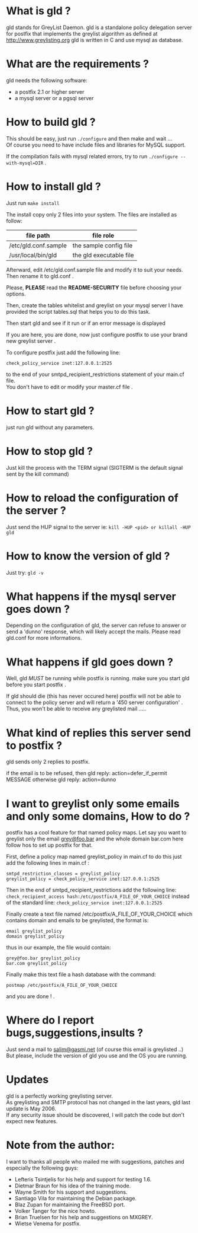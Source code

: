 # What is gld ?

gld stands for GreyList Daemon.
gld is a standalone policy delegation server for postfix that implements
the greylist algorithm as defined at http://www.greylisting.org
gld is written in C and use mysql as database.

# What are the requirements ?

gld needs the following software:
- a postfix 2.1 or higher server
- a mysql server or a pgsql server

# How to build gld ?

This should be easy, just run `./configure` and then make and wait ...  
Of course you need to have include files and libraries for MySQL support.

If the compilation fails with mysql related errors, try to run `./configure --with-mysql=DIR` .


# How to install gld ?

Just run `make install`

The install copy only 2 files into your system.
The files are installed as follow:

| file path | file role |
|--|--|
| /etc/gld.conf.sample | the sample config file |
| /usr/local/bin/gld | the gld executable file |



Afterward, edit /etc/gld.conf.sample file and modify it to suit your needs.
Then rename it to gld.conf .

Please, **PLEASE** read the **README-SECURITY** file before choosing your options.

Then, create the tables whitelist and greylist on your mysql server
I have provided the script tables.sql that helps you to do this task.

Then start gld and see if it run or if an error message is displayed

If you are here, you are done, now just configure postfix to use your brand new greylist server .

To configure postfix just add the following line:

    check_policy_service inet:127.0.0.1:2525

to the end of your smtpd_recipient_restrictions statement of your main.cf file.  
You don't have to edit or modify your master.cf file .


# How to start gld ?

just run gld without any parameters.


# How to stop gld ?

Just kill the process with the TERM signal
(SIGTERM is the default signal sent by the kill command)


# How to reload the configuration of the server ?

Just send the HUP signal to the server
ie: `kill -HUP <pid> or killall -HUP gld`

# How to know the version of gld ?

Just try: `gld -v`
	

# What happens if the mysql server goes down ?

Depending on the configuration of gld, the server can refuse to answer
or send a 'dunno' response, which will likely accept the mails.
Please read gld.conf for more informations.


# What happens if gld goes down ?

Well, gld *MUST* be running while postfix is running.
make sure you start gld before you start postfix .

If gld should die (this has never occured here)
postfix will not be able to connect to the policy server
and will return a '450 server configuration' .
Thus, you won't be able to receive any greylisted mail .....


# What kind of replies this server send to postfix ?

gld sends only 2 replies to postfix.

if the email is to be refused, then gld reply: action=defer_if_permit MESSAGE
otherwise gld reply: action=dunno


# I want to greylist only some emails and only some domains, How to do ?

postfix has a cool feature for that named policy maps.
Let say you want to greylist only the email grey@foo.bar and the whole domain bar.com
here follow hos to set up postfix for that.

First, define a policy map named greylist_policy in main.cf
to do this just add the following lines in main.cf :

    smtpd_restriction_classes = greylist_policy
    greylist_policy = check_policy_service inet:127.0.0.1:2525

Then in the end of  smtpd_recipient_restrictions
add the following line: `check_recipient_access hash:/etc/postfix/A_FILE_OF_YOUR_CHOICE`
instead of the standard line: `check_policy_service inet:127.0.0.1:2525`

Finally create a text file named /etc/postfix/A_FILE_OF_YOUR_CHOICE
which contains domain and emails to be greylisted, the format is:
		

    email greylist_policy
    domain greylist_policy

thus in our example, the file would contain:
		
    grey@foo.bar greylist_policy
    bar.com greylist_policy

Finally make this text file a hash database with the command: 

    postmap /etc/postfix/A_FILE_OF_YOUR_CHOICE
and you are done ! .

# Where do I report bugs,suggestions,insults ?

Just send a mail to salim@gasmi.net (of course this email is greylisted ..)  
But please, include the version of gld you use and the OS you are running.


# Updates
gld is a perfectly working greylisting server.  
As greylisting and SMTP protocol has not changed in the last years, gld last update is May 2006.  
If any security issue should be discovered, I will patch the code but don't expect new features.  


# Note from the author:

I want to thanks all people who mailed me with suggestions, patches and especially the following guys:
- Lefteris Tsintjelis for his help and support for testing 1.6.
- Dietmar Braun for his idea of the training mode.
- Wayne Smith for his support and suggestions.
- Santiago Vila for maintaining the Debian package.
- Blaz Zupan for maintaining the FreeBSD port.
- Volker Tanger for the nice howto.
- Brian Truelsen for his help and suggestions on MXGREY.
- Wietse Venema for postfix.

